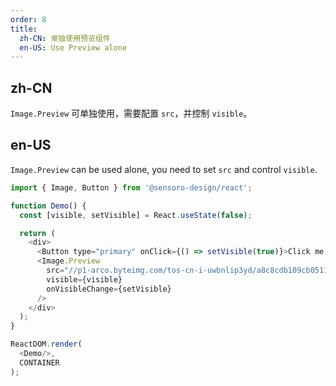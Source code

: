 ```yaml
---
order: 8
title:
  zh-CN: 单独使用预览组件
  en-US: Use Preview alone
---
```


## zh-CN

`Image.Preview` 可单独使用，需要配置 `src`，并控制 `visible`。

## en-US

`Image.Preview` can be used alone, you need to set `src` and control `visible`.

```js
import { Image, Button } from '@sensoro-design/react';

function Demo() {
  const [visible, setVisible] = React.useState(false);

  return (
    <div>
      <Button type="primary" onClick={() => setVisible(true)}>Click me to preview image</Button>
      <Image.Preview
        src="//p1-arco.byteimg.com/tos-cn-i-uwbnlip3yd/a8c8cdb109cb051163646151a4a5083b.png~tplv-uwbnlip3yd-webp.webp"
        visible={visible}
        onVisibleChange={setVisible}
      />
    </div>
  );
}

ReactDOM.render(
  <Demo/>,
  CONTAINER
);
```
